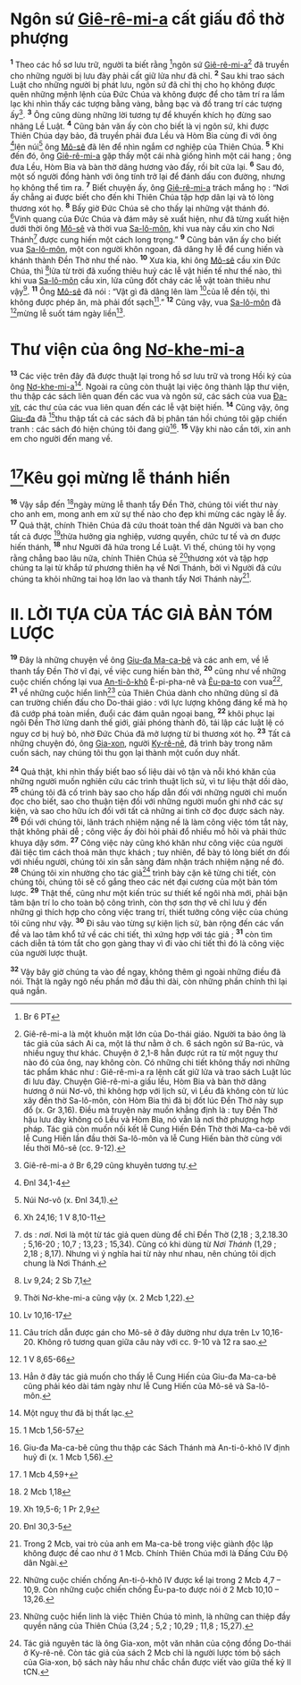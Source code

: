 # Ngôn sứ [Giê-rê-mi-a]() cất giấu đồ thờ phượng

<sup><b>1</b></sup> Theo các hồ sơ lưu trữ, người ta biết rằng [^1@-1573e503-d4ee-454e-bf79-e1be8b455635]ngôn sứ [Giê-rê-mi-a]()[^1-1573e503-d4ee-454e-bf79-e1be8b455635] đã truyền cho những người bị lưu đày phải cất giữ lửa như đã chỉ. <sup><b>2</b></sup> Sau khi trao sách Luật cho những người bị phát lưu, ngôn sứ đã chỉ thị cho họ không được quên những mệnh lệnh của Đức Chúa và không được để cho tâm trí ra lầm lạc khi nhìn thấy các tượng bằng vàng, bằng bạc và đồ trang trí các tượng ấy[^2-1573e503-d4ee-454e-bf79-e1be8b455635]. <sup><b>3</b></sup> Ông cũng dùng những lời tương tự để khuyến khích họ đừng sao nhãng Lề Luật. <sup><b>4</b></sup> Cũng bản văn ấy còn cho biết là vị ngôn sứ, khi được Thiên Chúa dạy bảo, đã truyền phải đưa Lều và Hòm Bia cùng đi với ông [^2@-1573e503-d4ee-454e-bf79-e1be8b455635]lên núi[^3-1573e503-d4ee-454e-bf79-e1be8b455635] ông [Mô-sê]() đã lên để nhìn ngắm cơ nghiệp của Thiên Chúa. <sup><b>5</b></sup> Khi đến đó, ông [Giê-rê-mi-a]() gặp thấy một cái nhà giống hình một cái hang ; ông đưa Lều, Hòm Bia và bàn thờ dâng hương vào đấy, rồi bít cửa lại. <sup><b>6</b></sup> Sau đó, một số người đồng hành với ông tính trở lại để đánh dấu con đường, nhưng họ không thể tìm ra. <sup><b>7</b></sup> Biết chuyện ấy, ông [Giê-rê-mi-a]() trách mắng họ : “Nơi ấy chẳng ai được biết cho đến khi Thiên Chúa tập hợp dân lại và tỏ lòng thương xót họ. <sup><b>8</b></sup> Bấy giờ Đức Chúa sẽ cho thấy lại những vật thánh đó. [^3@-1573e503-d4ee-454e-bf79-e1be8b455635]Vinh quang của Đức Chúa và đám mây sẽ xuất hiện, như đã từng xuất hiện dưới thời ông [Mô-sê]() và thời vua [Sa-lô-môn](), khi vua này cầu xin cho Nơi Thánh[^4-1573e503-d4ee-454e-bf79-e1be8b455635] được cung hiến một cách long trọng.” <sup><b>9</b></sup> Cũng bản văn ấy cho biết vua [Sa-lô-môn](), một con người khôn ngoan, đã dâng hy lễ để cung hiến và khánh thành Đền Thờ như thế nào. <sup><b>10</b></sup> Xưa kia, khi ông [Mô-sê]() cầu xin Đức Chúa, thì [^4@-1573e503-d4ee-454e-bf79-e1be8b455635]lửa từ trời đã xuống thiêu huỷ các lễ vật hiến tế như thế nào, thì khi vua [Sa-lô-môn]() cầu xin, lửa cũng đốt cháy các lễ vật toàn thiêu như vậy[^5-1573e503-d4ee-454e-bf79-e1be8b455635]. <sup><b>11</b></sup> Ông [Mô-sê]() đã nói : “Vật gì đã dâng lên làm [^5@-1573e503-d4ee-454e-bf79-e1be8b455635]của lễ đền tội, thì không được phép ăn, mà phải đốt sạch[^6-1573e503-d4ee-454e-bf79-e1be8b455635].” <sup><b>12</b></sup> Cũng vậy, vua [Sa-lô-môn]() đã [^6@-1573e503-d4ee-454e-bf79-e1be8b455635]mừng lễ suốt tám ngày liền[^7-1573e503-d4ee-454e-bf79-e1be8b455635].

# Thư viện của ông [Nơ-khe-mi-a]()

<sup><b>13</b></sup> Các việc trên đây đã được thuật lại trong hồ sơ lưu trữ và trong Hồi ký của ông [Nơ-khe-mi-a]()[^8-1573e503-d4ee-454e-bf79-e1be8b455635]. Ngoài ra cũng còn thuật lại việc ông thành lập thư viện, thu thập các sách liên quan đến các vua và ngôn sứ, các sách của vua [Đa-vít](), các thư của các vua liên quan đến các lễ vật biệt hiến. <sup><b>14</b></sup> Cũng vậy, ông [Giu-đa]() đã [^7@-1573e503-d4ee-454e-bf79-e1be8b455635]thu thập tất cả các sách đã bị phân tán hồi chúng tôi gặp chiến tranh : các sách đó hiện chúng tôi đang giữ[^9-1573e503-d4ee-454e-bf79-e1be8b455635]. <sup><b>15</b></sup> Vậy khi nào cần tới, xin anh em cho người đến mang về.

# [^8@-1573e503-d4ee-454e-bf79-e1be8b455635]Kêu gọi mừng lễ thánh hiến

<sup><b>16</b></sup> Vậy sắp đến [^9@-1573e503-d4ee-454e-bf79-e1be8b455635]ngày mừng lễ thanh tẩy Đền Thờ, chúng tôi viết thư này cho anh em, mong anh em xử sự thế nào cho đẹp khi mừng các ngày lễ ấy. <sup><b>17</b></sup> Quả thật, chính Thiên Chúa đã cứu thoát toàn thể dân Người và ban cho tất cả được [^10@-1573e503-d4ee-454e-bf79-e1be8b455635]thừa hưởng gia nghiệp, vương quyền, chức tư tế và ơn được hiến thánh, <sup><b>18</b></sup> như Người đã hứa trong Lề Luật. Vì thế, chúng tôi hy vọng rằng chẳng bao lâu nữa, chính Thiên Chúa sẽ [^11@-1573e503-d4ee-454e-bf79-e1be8b455635]thương xót và tập hợp chúng ta lại từ khắp tứ phương thiên hạ về Nơi Thánh, bởi vì Người đã cứu chúng ta khỏi những tai hoạ lớn lao và thanh tẩy Nơi Thánh này[^10-1573e503-d4ee-454e-bf79-e1be8b455635].

# II. LỜI TỰA CỦA TÁC GIẢ BẢN TÓM LƯỢC

<sup><b>19</b></sup> Đây là những chuyện về ông [Giu-đa Ma-ca-bê]() và các anh em, về lễ thanh tẩy Đền Thờ vĩ đại, về việc cung hiến bàn thờ, <sup><b>20</b></sup> cũng như về những cuộc chiến chống lại vua [An-ti-ô-khô]() Ê-pi-pha-nê và [Êu-pa-to]() con vua[^11-1573e503-d4ee-454e-bf79-e1be8b455635], <sup><b>21</b></sup> về những cuộc hiển linh[^12-1573e503-d4ee-454e-bf79-e1be8b455635] của Thiên Chúa dành cho những dũng sĩ đã can trường chiến đấu cho Do-thái giáo : với lực lượng không đáng kể mà họ đã cướp phá toàn miền, đuổi các đám quân ngoại bang, <sup><b>22</b></sup> khôi phục lại ngôi Đền Thờ lừng danh thế giới, giải phóng thành đô, tái lập các luật lệ có nguy cơ bị huỷ bỏ, nhờ Đức Chúa đã mở lượng từ bi thương xót họ. <sup><b>23</b></sup> Tất cả những chuyện đó, ông [Gia-xon](), người [Ky-rê-nê](), đã trình bày trong năm cuốn sách, nay chúng tôi thu gọn lại thành một cuốn duy nhất.

<sup><b>24</b></sup> Quả thật, khi nhìn thấy biết bao số liệu dài vô tận và nỗi khó khăn của những người muốn nghiên cứu các trình thuật lịch sử, vì tư liệu thật dồi dào, <sup><b>25</b></sup> chúng tôi đã cố trình bày sao cho hấp dẫn đối với những người chỉ muốn đọc cho biết, sao cho thuận tiện đối với những người muốn ghi nhớ các sự kiện, và sao cho hữu ích đối với tất cả những ai tình cờ đọc được sách này. <sup><b>26</b></sup> Đối với chúng tôi, lãnh trách nhiệm nặng nề là làm công việc tóm tắt này, thật không phải dễ ; công việc ấy đòi hỏi phải đổ nhiều mồ hôi và phải thức khuya dậy sớm. <sup><b>27</b></sup> Công việc này cũng khó khăn như công việc của người đãi tiệc tìm cách thoả mãn thực khách ; tuy nhiên, để bày tỏ lòng biết ơn đối với nhiều người, chúng tôi xin sẵn sàng đảm nhận trách nhiệm nặng nề đó. <sup><b>28</b></sup> Chúng tôi xin nhường cho tác giả[^13-1573e503-d4ee-454e-bf79-e1be8b455635] trình bày cặn kẽ từng chi tiết, còn chúng tôi, chúng tôi sẽ cố gắng theo các nét đại cương của một bản tóm lược. <sup><b>29</b></sup> Thật thế, cũng như một kiến trúc sư thiết kế ngôi nhà mới, phải bận tâm bận trí lo cho toàn bộ công trình, còn thợ sơn thợ vẽ chỉ lưu ý đến những gì thích hợp cho công việc trang trí, thiết tưởng công việc của chúng tôi cũng như vậy. <sup><b>30</b></sup> Đi sâu vào từng sự kiện lịch sử, bàn rộng đến các vấn đề và lao tâm khổ tứ về các chi tiết, thì xứng hợp với tác giả ; <sup><b>31</b></sup> còn tìm cách diễn tả tóm tắt cho gọn gàng thay vì đi vào chi tiết thì đó là công việc của người lược thuật.

<sup><b>32</b></sup> Vậy bây giờ chúng ta vào đề ngay, không thêm gì ngoài những điều đã nói. Thật là ngây ngô nếu phần mở đầu thì dài, còn những phần chính thì lại quá ngắn.

[^1-1573e503-d4ee-454e-bf79-e1be8b455635]: Giê-rê-mi-a là một khuôn mặt lớn của Do-thái giáo. Người ta bảo ông là tác giả của sách Ai ca, một lá thư nằm ở ch. 6 sách ngôn sứ Ba-rúc, và nhiều nguỵ thư khác. Chuyện ở 2,1-8 hẳn được rút ra từ một nguỵ thư nào đó của ông, nay không còn. Có những chi tiết không thấy nơi những tác phẩm khác như : Giê-rê-mi-a ra lệnh cất giữ lửa và trao sách Luật lúc đi lưu đày. Chuyện Giê-rê-mi-a giấu lều, Hòm Bia và bàn thờ dâng hương ở núi Nơ-vô, thì không hợp với lịch sử, vì Lều đã không còn từ lúc xây đền thờ Sa-lô-môn, còn Hòm Bia thì đã bị đốt lúc Đền Thờ này sụp đổ (x. Gr 3,16). Điều mà truyện này muốn khẳng định là : tuy Đền Thờ hậu lưu đày không có Lều và Hòm Bia, nó vẫn là nơi thờ phượng hợp pháp. Tác giả còn muốn nối kết lễ Cung Hiến Đền Thờ thời Ma-ca-bê với lễ Cung Hiến lần đầu thời Sa-lô-môn và lễ Cung Hiến bàn thờ cùng với lều thời Mô-sê (cc. 9-12).

[^2-1573e503-d4ee-454e-bf79-e1be8b455635]: Giê-rê-mi-a ở Br 6,29 cũng khuyên tương tự.

[^3-1573e503-d4ee-454e-bf79-e1be8b455635]: Núi Nơ-vô (x. Đnl 34,1).

[^4-1573e503-d4ee-454e-bf79-e1be8b455635]: ds : _nơi_. Nơi là một từ tác giả quen dùng để chỉ Đền Thờ (2,18 ; 3,2.18.30 ; 5,16-20 ; 10,7 ; 13,23 ; 15,34). Cũng có khi dùng từ _Nơi Thánh_ (1,29 ; 2,18 ; 8,17). Nhưng vì ý nghĩa hai từ này như nhau, nên chúng tôi dịch chung là Nơi Thánh.

[^5-1573e503-d4ee-454e-bf79-e1be8b455635]: Thời Nơ-khe-mi-a cũng vậy (x. 2 Mcb 1,22).

[^6-1573e503-d4ee-454e-bf79-e1be8b455635]: Câu trích dẫn được gán cho Mô-sê ở đây dường như dựa trên Lv 10,16-20. Không rõ tương quan giữa câu này với cc. 9-10 và 12 ra sao.

[^7-1573e503-d4ee-454e-bf79-e1be8b455635]: Hẳn ở đây tác giả muốn cho thấy lễ Cung Hiến của Giu-đa Ma-ca-bê cũng phải kéo dài tám ngày như lễ Cung Hiến của Mô-sê và Sa-lô-môn.

[^8-1573e503-d4ee-454e-bf79-e1be8b455635]: Một nguỵ thư đã bị thất lạc.

[^9-1573e503-d4ee-454e-bf79-e1be8b455635]: Giu-đa Ma-ca-bê cũng thu thập các Sách Thánh mà An-ti-ô-khô IV định huỷ đi (x. 1 Mcb 1,56).

[^10-1573e503-d4ee-454e-bf79-e1be8b455635]: Trong 2 Mcb, vai trò của anh em Ma-ca-bê trong việc giành độc lập không được đề cao như ở 1 Mcb. Chính Thiên Chúa mới là Đấng Cứu Độ dân Ngài.

[^11-1573e503-d4ee-454e-bf79-e1be8b455635]: Những cuộc chiến chống An-ti-ô-khô IV được kể lại trong 2 Mcb 4,7 – 10,9. Còn những cuộc chiến chống Êu-pa-to được nói ở 2 Mcb 10,10 – 13,26.

[^12-1573e503-d4ee-454e-bf79-e1be8b455635]: Những cuộc hiển linh là việc Thiên Chúa tỏ mình, là những can thiệp đầy quyền năng của Thiên Chúa (3,24 ; 5,2 ; 10,29 ; 11,8 ; 15,27).

[^13-1573e503-d4ee-454e-bf79-e1be8b455635]: Tác giả nguyên tác là ông Gia-xon, một văn nhân của cộng đồng Do-thái ở Ky-rê-nê. Còn tác giả của sách 2 Mcb chỉ là người lược tóm bộ sách của Gia-xon, bộ sách này hầu như chắc chắn được viết vào giữa thế kỷ II tCN.

[^1@-1573e503-d4ee-454e-bf79-e1be8b455635]: Br 6 PT

[^2@-1573e503-d4ee-454e-bf79-e1be8b455635]: Đnl 34,1-4

[^3@-1573e503-d4ee-454e-bf79-e1be8b455635]: Xh 24,16; 1 V 8,10-11

[^4@-1573e503-d4ee-454e-bf79-e1be8b455635]: Lv 9,24; 2 Sb 7,1

[^5@-1573e503-d4ee-454e-bf79-e1be8b455635]: Lv 10,16-17

[^6@-1573e503-d4ee-454e-bf79-e1be8b455635]: 1 V 8,65-66

[^7@-1573e503-d4ee-454e-bf79-e1be8b455635]: 1 Mcb 1,56-57

[^8@-1573e503-d4ee-454e-bf79-e1be8b455635]: 1 Mcb 4,59+

[^9@-1573e503-d4ee-454e-bf79-e1be8b455635]: 2 Mcb 1,18

[^10@-1573e503-d4ee-454e-bf79-e1be8b455635]: Xh 19,5-6; 1 Pr 2,9

[^11@-1573e503-d4ee-454e-bf79-e1be8b455635]: Đnl 30,3-5
